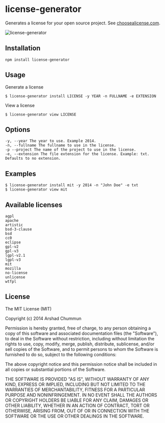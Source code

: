license-generator
=================

Generates a license for your open source project. See [choosealicense.com](http://choosealicense.com).

![license-generator](https://cloud.githubusercontent.com/assets/124599/6750330/8b338cba-cf12-11e4-81c5-59af8c39787d.gif)

Installation
--------------

    npm install license-generator

Usage
--------------

Generate a license

    $ license-generator install LICENSE -y YEAR -n FULLNAME -e EXTENSION

View a license

    $ license-generator view LICENSE
    
Options
--------------

    -y, --year The year to use. Example 2014.
    -n, --fullname The fullname to use in the license.
    -p --project The name of the project to use in the license.
    -e, --extension The file extension for the license. Example: txt. Defaults to no extension.

Examples
--------------

    $ license-generator install mit -y 2014 -n "John Doe" -e txt
    $ license-generator view mit

Available licenses
--------------

    agpl
    apache
    artistic
    bsd-3-clause
    bsd
    cc0
    eclipse
    gpl-v2
    gpl-v3
    lgpl-v2.1
    lgpl-v3
    mit
    mozilla
    no-license
    unlicense
    wtfpl
    
License
--------------

The MIT License (MIT)

Copyright (c) 2014 Arshad Chummun

Permission is hereby granted, free of charge, to any person obtaining a copy
of this software and associated documentation files (the "Software"), to deal
in the Software without restriction, including without limitation the rights
to use, copy, modify, merge, publish, distribute, sublicense, and/or sell
copies of the Software, and to permit persons to whom the Software is
furnished to do so, subject to the following conditions:

The above copyright notice and this permission notice shall be included in all
copies or substantial portions of the Software.

THE SOFTWARE IS PROVIDED "AS IS", WITHOUT WARRANTY OF ANY KIND, EXPRESS OR
IMPLIED, INCLUDING BUT NOT LIMITED TO THE WARRANTIES OF MERCHANTABILITY,
FITNESS FOR A PARTICULAR PURPOSE AND NONINFRINGEMENT. IN NO EVENT SHALL THE
AUTHORS OR COPYRIGHT HOLDERS BE LIABLE FOR ANY CLAIM, DAMAGES OR OTHER
LIABILITY, WHETHER IN AN ACTION OF CONTRACT, TORT OR OTHERWISE, ARISING FROM,
OUT OF OR IN CONNECTION WITH THE SOFTWARE OR THE USE OR OTHER DEALINGS IN THE
SOFTWARE.
